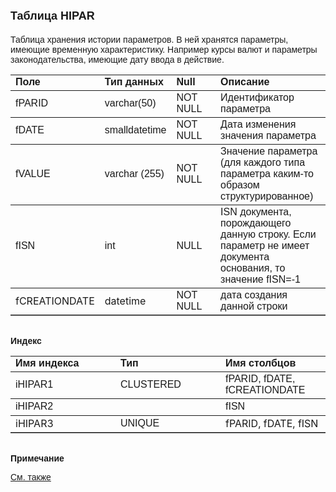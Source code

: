 ﻿<html>
<head>
<title>Таблица HIPAR</title>
</head>

<body>

<h1><font size="4" face="Arial">Таблица HIPAR</font></h1>
<font FACE="Arial">

<p>Таблица хранения истории параметров. В ней хранятся параметры, имеющие 
временную характеристику. Например курсы валют и параметры законодательства, 
имеющие дату ввода в действие.<br>
</font></p>

<table border="1" cellPadding="5" cols="2" frame="below" rules="rows">
<TBODY>
  <tr vAlign="top">
    <td class="label" width="20%"><font FACE="Arial"><b>Поле</b></font></td>
    <td class="label" width="20%"><font FACE="Arial"><strong>Тип 
	данных</strong></font></td>
    <td class="label" width="20%"><font FACE="Arial"><strong>Null</strong></font></td>
    <td class="label" width="40%"><font FACE="Arial"><strong>Описание</strong></font></td>
  </tr>
  <tr>
    <td width="20%"><font FACE="Arial">fPARID</font></td>
    <td width="20%"><font FACE="Arial">varchar(50)</font></td>
    <td width="20%"><font FACE="Arial">NOT NULL</font></td>
    <td width="40%"><font FACE="Arial">Идентификатор параметра</font></td>
  </tr>
  <tr>
    <td width="20%"><font FACE="Arial">fDATE</font></td>
    <td width="20%"><font FACE="Arial">smalldatetime</font></td>
    <td width="20%"><font FACE="Arial">NOT NULL</font></td>
    <td width="40%"><font FACE="Arial">Дата изменения значения 
	параметра </font></td>
  </tr>
  <tr>
    <td width="20%"><font FACE="Arial">fVALUE</font></td>
    <td width="20%"><font FACE="Arial">varchar (255)</font></td>
    <td width="20%"><font FACE="Arial">NOT NULL</font></td>
    <td width="40%"><font FACE="Arial">Значение параметра (для каждого 
	типа параметра каким-то образом структурированное)</font></td>
  </tr>
  <tr>
    <td width="20%"><font FACE="Arial">fISN</font></td>
    <td width="20%"><font FACE="Arial">int</font></td>
    <td width="20%"><font FACE="Arial">NULL</font></td>
    <td width="40%"><font FACE="Arial">ISN документа, порождающего 
	данную строку. Если параметр не имеет документа основания, то значение 
	fISN=-1</font></td>
  </tr>
  <tr>
    <td width="20%">fCREATIONDATE</td>
    <td width="20%">datetime</td>
    <td width="20%"><font FACE="Arial">NOT NULL</font></td>
    <td width="40%"><font FACE="Arial">дата создания данной строки</font></td>
  </tr>
</TBODY>
</table>

<p class="label"><font FACE="Arial"><b><br>
Индекс</b></font></p>

<table border="1" cellPadding="5" cols="2" frame="below" rules="rows">
  <tr vAlign="top">
    <td class="label" width="33%"><font FACE="Arial"><b>Имя индекса</b></font></td>
    <td class="label" width="33%"><font FACE="Arial"><strong>Тип </strong></font></td>
    <td class="label" width="33%"><font FACE="Arial"><strong>Имя 
	столбцов</strong></font></td>
  </tr>
  <tr>
    <td width="33%"><font FACE="Arial">iHIPAR1</font></td>
    <td width="33%"><font FACE="Arial">CLUSTERED</font></td>
    <td width="33%"><font FACE="Arial">fPARID, fDATE, fCREATIONDATE</font></td>
  </tr>
  <tr>
    <td width="33%"><font FACE="Arial">iHIPAR2</font></td>
    <td width="33%">&nbsp;</td>
    <td width="33%"><font FACE="Arial">fISN</font></td>
  </tr>
  <tr>
    <td width="33%">iHIPAR3</td>
    <td width="33%"><font FACE="Arial">UNIQUE</font></td>
    <td width="33%">fPARID, fDATE, fISN</td>
  </tr>
</table>

<p class="label"><font FACE="Arial"><b><br>
Примечание</b></font></p>

<p class="label"><a href="../Functions/Functions/ParameterManagment/Hipar.html"><font FACE="Arial">
См. также</font></a></p>
</body>
</html>
